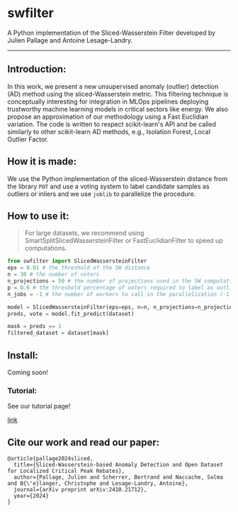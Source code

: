 # swfilter
A Python implementation of the Sliced-Wasserstein Filter developed by Julien Pallage and Antoine Lesage-Landry.

---

## Introduction:
In this work, we present a new unsupervised anomaly (outlier) detection (AD) method using the sliced-Wasserstein metric. This filtering technique is conceptually interesting for integration in MLOps pipelines deploying trustworthy machine learning models in critical sectors like energy. We also propose an approximation of our methodology using a Fast Euclidian variation. The code is written to respect scikit-learn's API and be called similarly to other scikit-learn AD methods, e.g., Isolation Forest, Local Outlier Factor.

## How it is made:
We use the Python implementation of the sliced-Wasserstein distance from the library `POT` and use a voting system to label candidate samples as outliers or inliers and we use `joblib` to parallelize the procedure.

## How to use it:
> For large datasets, we recommend using SmartSplitSlicedWassersteinFilter or FastEuclidianFilter to speed up computations.

```python
from swfilter import SlicedWassersteinFilter
eps = 0.01 # the threshold of the SW distance
n = 30 # the number of voters
n_projections = 50 # the number of projections used in the SW computations
p = 0.6 # the threshold percentage of voters required to label as outlier
n_jobs = -1 # the number of workers to call in the parallelization (-1 = max)

model = SlicedWassersteinFilter(eps=eps, n=n, n_projections=n_projections, p=p, n_jobs=n_jobs, swtype='original')
preds, vote = model.fit_predict(dataset)

mask = preds == 1
filtered_dataset = dataset[mask]
```

## Install:
Coming soon!

### Tutorial:

See our tutorial page!

[link](https://github.com/jupall/swfilter/blob/main/experiments/tutorial.ipynb)

## Cite our work and read our paper:
```
@article{pallage2024sliced,
  title={Sliced-Wasserstein-based Anomaly Detection and Open Dataset for Localized Critical Peak Rebates},
  author={Pallage, Julien and Scherrer, Bertrand and Naccache, Salma and B{\'e}langer, Christophe and Lesage-Landry, Antoine},
  journal={arXiv preprint arXiv:2410.21712},
  year={2024}
}
```

